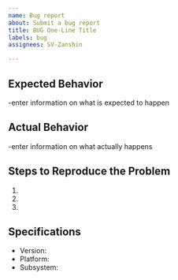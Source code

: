 ```yaml
---
name: Bug report
about: Submit a bug report
title: BUG One-Line Title
labels: bug
assignees: SV-Zanshin

---
```


## Expected Behavior

-enter information on what is expected to happen

## Actual Behavior

-enter information on what actually happens

## Steps to Reproduce the Problem

  1.
  2.
  3.

## Specifications

  - Version:
  - Platform:
  - Subsystem:
